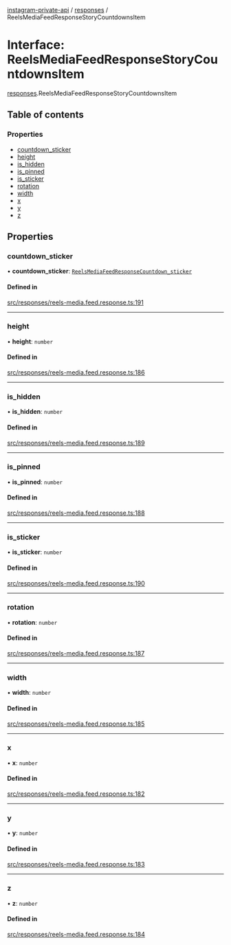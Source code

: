 [instagram-private-api](../../README.md) / [responses](../../modules/responses.md) / ReelsMediaFeedResponseStoryCountdownsItem

# Interface: ReelsMediaFeedResponseStoryCountdownsItem

[responses](../../modules/responses.md).ReelsMediaFeedResponseStoryCountdownsItem

## Table of contents

### Properties

- [countdown\_sticker](ReelsMediaFeedResponseStoryCountdownsItem.md#countdown_sticker)
- [height](ReelsMediaFeedResponseStoryCountdownsItem.md#height)
- [is\_hidden](ReelsMediaFeedResponseStoryCountdownsItem.md#is_hidden)
- [is\_pinned](ReelsMediaFeedResponseStoryCountdownsItem.md#is_pinned)
- [is\_sticker](ReelsMediaFeedResponseStoryCountdownsItem.md#is_sticker)
- [rotation](ReelsMediaFeedResponseStoryCountdownsItem.md#rotation)
- [width](ReelsMediaFeedResponseStoryCountdownsItem.md#width)
- [x](ReelsMediaFeedResponseStoryCountdownsItem.md#x)
- [y](ReelsMediaFeedResponseStoryCountdownsItem.md#y)
- [z](ReelsMediaFeedResponseStoryCountdownsItem.md#z)

## Properties

### countdown\_sticker

• **countdown\_sticker**: [`ReelsMediaFeedResponseCountdown_sticker`](ReelsMediaFeedResponseCountdown_sticker.md)

#### Defined in

[src/responses/reels-media.feed.response.ts:191](https://github.com/Nerixyz/instagram-private-api/blob/4971f34/src/responses/reels-media.feed.response.ts#L191)

___

### height

• **height**: `number`

#### Defined in

[src/responses/reels-media.feed.response.ts:186](https://github.com/Nerixyz/instagram-private-api/blob/4971f34/src/responses/reels-media.feed.response.ts#L186)

___

### is\_hidden

• **is\_hidden**: `number`

#### Defined in

[src/responses/reels-media.feed.response.ts:189](https://github.com/Nerixyz/instagram-private-api/blob/4971f34/src/responses/reels-media.feed.response.ts#L189)

___

### is\_pinned

• **is\_pinned**: `number`

#### Defined in

[src/responses/reels-media.feed.response.ts:188](https://github.com/Nerixyz/instagram-private-api/blob/4971f34/src/responses/reels-media.feed.response.ts#L188)

___

### is\_sticker

• **is\_sticker**: `number`

#### Defined in

[src/responses/reels-media.feed.response.ts:190](https://github.com/Nerixyz/instagram-private-api/blob/4971f34/src/responses/reels-media.feed.response.ts#L190)

___

### rotation

• **rotation**: `number`

#### Defined in

[src/responses/reels-media.feed.response.ts:187](https://github.com/Nerixyz/instagram-private-api/blob/4971f34/src/responses/reels-media.feed.response.ts#L187)

___

### width

• **width**: `number`

#### Defined in

[src/responses/reels-media.feed.response.ts:185](https://github.com/Nerixyz/instagram-private-api/blob/4971f34/src/responses/reels-media.feed.response.ts#L185)

___

### x

• **x**: `number`

#### Defined in

[src/responses/reels-media.feed.response.ts:182](https://github.com/Nerixyz/instagram-private-api/blob/4971f34/src/responses/reels-media.feed.response.ts#L182)

___

### y

• **y**: `number`

#### Defined in

[src/responses/reels-media.feed.response.ts:183](https://github.com/Nerixyz/instagram-private-api/blob/4971f34/src/responses/reels-media.feed.response.ts#L183)

___

### z

• **z**: `number`

#### Defined in

[src/responses/reels-media.feed.response.ts:184](https://github.com/Nerixyz/instagram-private-api/blob/4971f34/src/responses/reels-media.feed.response.ts#L184)
